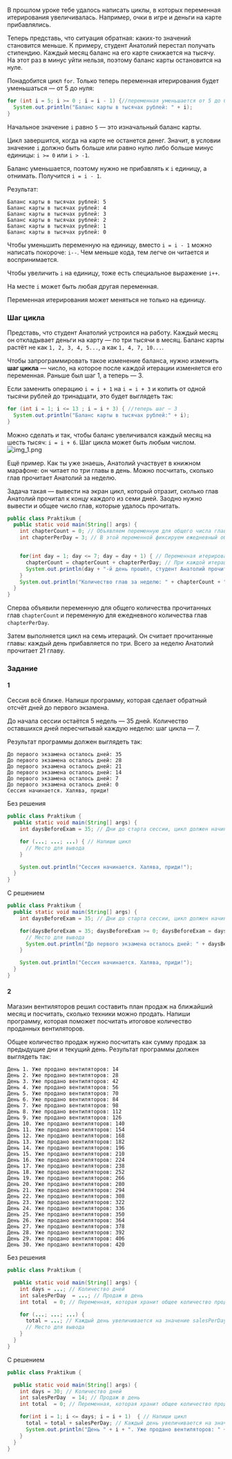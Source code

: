 В прошлом уроке тебе удалось написать циклы, в которых переменная итерирования увеличивалась. Например, очки в игре и деньги на карте прибавлялись.

Теперь представь, что ситуация обратная: каких-то значений становится меньше. К примеру, студент Анатолий перестал получать стипендию. Каждый месяц баланс на его карте снижается на тысячу. На этот раз в минус уйти нельзя, поэтому баланс карты остановится на нуле.

Понадобится цикл `for`. Только теперь переменная итерирования будет уменьшаться — от 5 до нуля:

```java
for (int i = 5; i >= 0 ; i = i - 1) {//переменная уменьшается от 5 до 0
  System.out.println("Баланс карты в тысячах рублей: " + i);
} 
```

Начальное значение `i` равно `5` — это изначальный баланс карты.

Цикл завершится, когда на карте не останется денег. Значит, в условии значение `i` должно быть больше или равно нулю либо больше минус единицы: `i >= 0` или `i > -1`.

Баланс уменьшается, поэтому нужно не прибавлять к `i` единицу, а отнимать. Получится `i = i - 1`.

Результат:

```
Баланс карты в тысячах рублей: 5
Баланс карты в тысячах рублей: 4
Баланс карты в тысячах рублей: 3
Баланс карты в тысячах рублей: 2
Баланс карты в тысячах рублей: 1
Баланс карты в тысячах рублей: 0 
```

Чтобы уменьшить переменную на единицу, вместо `i = i - 1` можно написать покороче: `i--`. Чем меньше кода, тем легче он читается и воспринимается.

Чтобы увеличить `i` на единицу, тоже есть специальное выражение `i++`.

На месте `i` может быть любая другая переменная.

Переменная итерирования может меняться не только на единицу.

### Шаг цикла

Представь, что студент Анатолий устроился на работу. Каждый месяц он откладывает деньги на карту — по три тысячи в месяц. Баланс карты растёт не как `1, 2, 3, 4, 5...`, а как `1, 4, 7, 10...`.

Чтобы запрограммировать такое изменение баланса, нужно изменить **шаг цикла** — число, на которое после каждой итерации изменяется его переменная. Раньше был шаг 1, а теперь — 3.

Если заменить операцию `i = i + 1` на `i = i + 3` и копить от одной тысячи рублей до тринадцати, это будет выглядеть так:

```java
for (int i = 1; i <= 13 ; i = i + 3) { //теперь шаг — 3
  System.out.println("Баланс карты в тысячах рублей:" + i);
} 
```

Можно сделать и так, чтобы баланс увеличивался каждый месяц на шесть тысяч: `i = i + 6`. Шаг цикла может быть любым числом.
![img_1.png](img%2Fimg_1.png)


Ещё пример. Как ты уже знаешь, Анатолий участвует в книжном марафоне: он читает по три главы в день. Можно посчитать, сколько глав прочитает Анатолий за неделю.

Задача такая — вывести на экран цикл, который отразит, сколько глав Анатолий прочитал к концу каждого из семи дней. Заодно нужно вывести и общее число глав, которые удалось прочитать.

```java
public class Praktikum {
  public static void main(String[] args) {
    int chapterCount = 0; // Объявляем переменную для общего числа глав
    int chapterPerDay = 3; // В этой переменной фиксируем ежедневный объем чтения, он будет неизменным


    for(int day = 1; day <= 7; day = day + 1) { // Переменная итерирования — day. Число итераций совпадает с количеством дней в неделе
      chapterCount = chapterCount + chapterPerDay; // При каждой итерации плюс 3 глав
      System.out.println(day + "-й день прошёл, студент Анатолий прочитал " + chapterCount + " глав."); // Сколько глав прочитывает Анатолий за разное количество дней
    }
    System.out.println("Количество глав за неделю: " + chapterCount + " глава."); // Сколько глав всего будет прочитано за неделю
  }
}
```
Сперва объявили переменную для общего количества прочитанных глав `chapterCount` и переменную для ежедневного количества глав `chapterPerDay`.

Затем выполняется цикл на семь итераций. Он считает прочитанные главы: каждый день прибавляется по три. Всего за неделю Анатолий прочитает 21 главу.

### Задание
#### 1

Сессия всё ближе. Напиши программу, которая сделает обратный отсчёт дней до первого экзамена.

До начала сессии остаётся 5 недель — 35 дней. Количество оставшихся дней пересчитывай каждую неделю: шаг цикла — 7.

Результат программы должен выглядеть так:

```
До первого экзамена осталось дней: 35
До первого экзамена осталось дней: 28
До первого экзамена осталось дней: 21
До первого экзамена осталось дней: 14
До первого экзамена осталось дней: 7
До первого экзамена осталось дней: 0
Сессия начинается. Халява, приди! 
```

Без решения
```java
public class Praktikum {
  public static void main(String[] args) {
    int daysBeforeExam = 35; // Дни до старта сессии, цикл должен начинаться с их значения 

    for (...; ...; ...) { // Напиши цикл
      // Место для вывода
    }

    System.out.println("Сессия начинается. Халява, приди!");
  }
}
```

С решением
```Java
public class Praktikum {
  public static void main(String[] args) {
    int daysBeforeExam = 35; // Дни до старта сессии, цикл должен начинаться с их значения 

    for(daysBeforeExam = 35; daysBeforeExam >= 0; daysBeforeExam = daysBeforeExam - 7)  { // Напиши цикл
      // Место для вывода
      System.out.println("До первого экзамена осталось дней: " + daysBeforeExam);
    }

    System.out.println("Сессия начинается. Халява, приди!");
  }
}
```

#### 2
Магазин вентиляторов решил составить план продаж на ближайший месяц и посчитать, сколько техники можно продать. Напиши программу, которая поможет посчитать итоговое количество проданных вентиляторов.

Общее количество продаж нужно посчитать как сумму продаж за предыдущие дни и текущий день. Результат программы должен выглядеть так:

```
День 1. Уже продано вентиляторов: 14
День 2. Уже продано вентиляторов: 28
День 3. Уже продано вентиляторов: 42
День 4. Уже продано вентиляторов: 56
День 5. Уже продано вентиляторов: 70
День 6. Уже продано вентиляторов: 84
День 7. Уже продано вентиляторов: 98
День 8. Уже продано вентиляторов: 112
День 9. Уже продано вентиляторов: 126
День 10. Уже продано вентиляторов: 140
День 11. Уже продано вентиляторов: 154
День 12. Уже продано вентиляторов: 168
День 13. Уже продано вентиляторов: 182
День 14. Уже продано вентиляторов: 196
День 15. Уже продано вентиляторов: 210
День 16. Уже продано вентиляторов: 224
День 17. Уже продано вентиляторов: 238
День 18. Уже продано вентиляторов: 252
День 19. Уже продано вентиляторов: 266
День 20. Уже продано вентиляторов: 280
День 21. Уже продано вентиляторов: 294
День 22. Уже продано вентиляторов: 308
День 23. Уже продано вентиляторов: 322
День 24. Уже продано вентиляторов: 336
День 25. Уже продано вентиляторов: 350
День 26. Уже продано вентиляторов: 364
День 27. Уже продано вентиляторов: 378
День 28. Уже продано вентиляторов: 392
День 29. Уже продано вентиляторов: 406
День 30. Уже продано вентиляторов: 420 
```

Без решения
```Java
public class Praktikum {

  public static void main(String[] args) {
    int days = ...; // Количество дней
    int salesPerDay  = ...; // Продаж в день
    int total  = 0; // Переменная, которая хранит общее количество продаж 

    for (...; ...; ...) {
      total = ...; // Каждый день увеличивается на значение salesPerDay
      // Место для вывода
    }
  }
}
```

С решением
```Java
public class Praktikum {

  public static void main(String[] args) {
    int days = 30; // Количество дней
    int salesPerDay  = 14; // Продаж в день
    int total  = 0; // Переменная, которая хранит общее количество продаж 

    for(int i = 1; i <= days; i = i + 1)  { // Напиши цикл
      total = total + salesPerDay; // Каждый день увеличивается на значение salesPerDay
      System.out.println("День " + i + ". Уже продано вентиляторов: " + total);
    }
  }
}
```